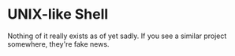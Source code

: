 # UNIX-like Shell
Nothing of it really exists as of yet sadly. If you see a similar project somewhere, they're fake news.
